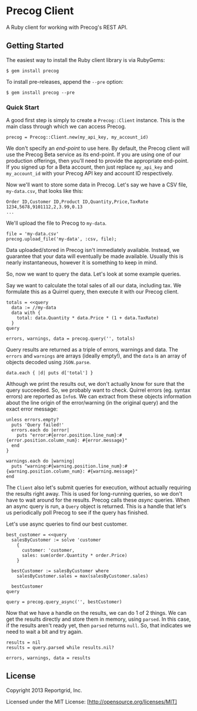 Precog Client
=============

A Ruby client for working with Precog's REST API.

Getting Started
---------------

The easiest way to install the Ruby client library is via RubyGems:

    $ gem install precog
    
To install pre-releases, append the `--pre` option:

    $ gem install precog --pre

### Quick Start

A good first step is simply to create a `Precog::Client` instance. This is the main
class through which we can access Precog.

    precog = Precog::Client.new(my_api_key, my_account_id)

We don't specify an *end-point* to use here. By default, the Precog client
will use the Precog Beta service as its end-point. If you are using one of our
production offerings, then you'll need to provide the appropriate end-point.
If you signed up for a Beta account, then just replace `my_api_key` and
`my_account_id` with your Precog API key and account ID respectively.

Now we'll want to store some data in Precog. Let's say we have a CSV file,
`my-data.csv`, that looks like this:

    Order ID,Customer ID,Product ID,Quantity,Price,TaxRate
    1234,5678,9101112,2,3.99,0.13
    ...

We'll upload the file to Precog to `my-data`.

    file = 'my-data.csv'
    precog.upload_file('my-data', :csv, file);

Data uploaded/stored in Precog isn't immediately available. Instead, we
guarantee that your data will eventually be made available. Usually this is
nearly instantaneous, however it is something to keep in mind.

So, now we want to query the data. Let's look at some example queries.

Say we want to calculate the total sales of all our data, including tax.
We formulate this as a Quirrel query, then execute it with our Precog client.

    totals = <<query
      data := //my-data
      data with {
        total: data.Quantity * data.Price * (1 + data.TaxRate)
      }
    query
    
    errors, warnings, data = precog.query('', totals)

Query results are returned as a triple of errors, warnings and data. The `errors`
and `warnings` are arrays (ideally empty!), and the `data` is an array of objects
decoded using `JSON.parse`.

    data.each { |d| puts d['total'] }

Although we print the results out, we don't actually know for sure that the
query succeeded. So, we probably want to check. Quirrel errors (eg. syntax
errors) are reported as `Info`s. We can extract from these objects information
about the line origin of the error/warning (in the original query) and the exact
error message:

    unless errors.empty?
	  puts 'Query failed!'
	  errors.each do |error|
	    puts "error:#{error.position.line_num}:#{error.position.column_num}: #{error.message}"
	  end
    }

    warnings.each do |warning|
      puts "warning:#{warning.position.line_num}:#{warning.position.column_num}: #{warning.message}"
    end

The `Client` also let's submit queries for execution, without actually
requiring the results right away. This is used for long-running queries, so
we don't have to wait around for the results. Precog calls these *async*
queries. When an async query is run, a `Query` object is returned. This is a
handle that let's us periodically poll Precog to see if the query has finished.

Let's use async queries to find our best customer.

    best_customer = <<query
      salesByCustomer := solve 'customer
        {
          customer: 'customer,
          sales: sum(order.Quantity * order.Price)
        }
        
      bestCustomer := salesByCustomer where
        salesByCustomer.sales = max(salesByCustomer.sales)
        
      bestCustomer
    query

    query = precog.query_async('', bestCustomer)

Now that we have a handle on the results, we can do 1 of 2 things. We can get
the results directly and store them in memory, using `parsed`. In this
case, if the results aren't ready yet, then `parsed` returns `null`. So,
that indicates we need to wait a bit and try again.

    results = nil
    results = query.parsed while results.nil?
    
    errors, warnings, data = results

License
-------

Copyright 2013 Reportgrid, Inc.

Licensed under the MIT License: [http://opensource.org/licenses/MIT]

